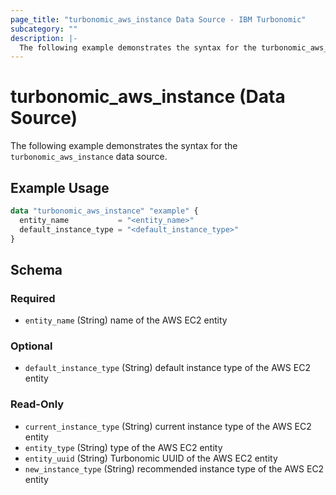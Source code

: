 ```yaml
---
page_title: "turbonomic_aws_instance Data Source - IBM Turbonomic"
subcategory: ""
description: |-
  The following example demonstrates the syntax for the turbonomic_aws_instance data source.
---
```


# turbonomic_aws_instance (Data Source)

The following example demonstrates the syntax for the `turbonomic_aws_instance` data source.

## Example Usage

```terraform
data "turbonomic_aws_instance" "example" {
  entity_name           = "<entity_name>"
  default_instance_type = "<default_instance_type>"
}
```
<!-- schema generated by tfplugindocs -->
## Schema

### Required

- `entity_name` (String) name of the AWS EC2 entity

### Optional

- `default_instance_type` (String) default instance type of the AWS EC2 entity

### Read-Only

- `current_instance_type` (String) current instance type of the AWS EC2 entity
- `entity_type` (String) type of the AWS EC2 entity
- `entity_uuid` (String) Turbonomic UUID of the AWS EC2 entity
- `new_instance_type` (String) recommended instance type of the AWS EC2 entity
